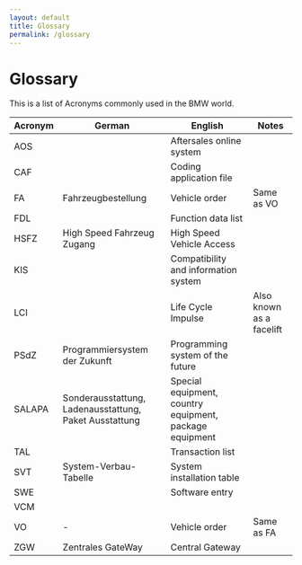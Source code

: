 ```yaml
---
layout: default
title: Glossary
permalink: /glossary
---
```


# Glossary

This is a list of Acronyms commonly used in the BMW world.

| Acronym | German                                                 | English                                                 | Notes                    |
| ------- | ------------------------------------------------------ | ------------------------------------------------------- | ------------------------ |
| AOS     |                                                        | Aftersales online system                                |                          |
| CAF     |                                                        | Coding application file                                 |                          |
| FA      | Fahrzeugbestellung                                     | Vehicle order                                           | Same as VO               |
| FDL     |                                                        | Function data list                                      |                          |
| HSFZ    | High Speed Fahrzeug Zugang                             | High Speed Vehicle Access                               |                          |
| KIS     |                                                        | Compatibility and information system                    |                          |
| LCI     |                                                        | Life Cycle Impulse                                      | Also known as a facelift |
| PSdZ    | Programmiersystem der Zukunft                          | Programming system of the future                        |                          |
| SALAPA  | Sonderausstattung, Ladenausstattung, Paket Ausstattung | Special equipment, country equipment, package equipment |                          |
| TAL     |                                                        | Transaction list                                        |                          |
| SVT     | System-Verbau-Tabelle                                  | System installation table                               |                          |
| SWE     |                                                        | Software entry                                          |                          |
| VCM     |                                                        |                                                         |                          |
| VO      | -                                                      | Vehicle order                                           | Same as FA               |
| ZGW     | Zentrales GateWay                                      | Central Gateway                                         |                          |
